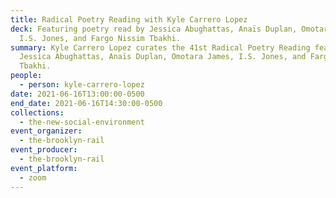 ```yaml
---
title: Radical Poetry Reading with Kyle Carrero Lopez
deck: Featuring poetry read by Jessica Abughattas, Anaïs Duplan, Omotara James,
  I.S. Jones, and Fargo Nissim Tbakhi.
summary: Kyle Carrero Lopez curates the 41st Radical Poetry Reading featuring
  Jessica Abughattas, Anaïs Duplan, Omotara James, I.S. Jones, and Fargo Nissim
  Tbakhi.
people:
  - person: kyle-carrero-lopez
date: 2021-06-16T13:00:00-0500
end_date: 2021-06-16T14:30:00-0500
collections:
  - the-new-social-environment
event_organizer:
  - the-brooklyn-rail
event_producer:
  - the-brooklyn-rail
event_platform:
  - zoom
---
```

